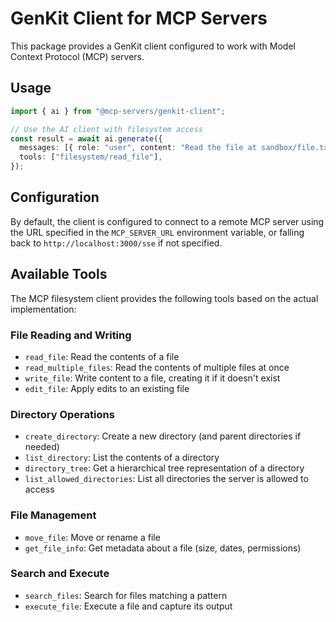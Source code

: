 # GenKit Client for MCP Servers

This package provides a GenKit client configured to work with Model Context Protocol (MCP) servers.

## Usage

```typescript
import { ai } from "@mcp-servers/genkit-client";

// Use the AI client with filesystem access
const result = await ai.generate({
  messages: [{ role: "user", content: "Read the file at sandbox/file.txt" }],
  tools: ["filesystem/read_file"],
});
```

## Configuration

By default, the client is configured to connect to a remote MCP server using the URL specified in the `MCP_SERVER_URL` environment variable, or falling back to `http://localhost:3000/sse` if not specified.

## Available Tools

The MCP filesystem client provides the following tools based on the actual implementation:

### File Reading and Writing

- `read_file`: Read the contents of a file
- `read_multiple_files`: Read the contents of multiple files at once
- `write_file`: Write content to a file, creating it if it doesn't exist
- `edit_file`: Apply edits to an existing file

### Directory Operations

- `create_directory`: Create a new directory (and parent directories if needed)
- `list_directory`: List the contents of a directory
- `directory_tree`: Get a hierarchical tree representation of a directory
- `list_allowed_directories`: List all directories the server is allowed to access

### File Management

- `move_file`: Move or rename a file
- `get_file_info`: Get metadata about a file (size, dates, permissions)

### Search and Execute

- `search_files`: Search for files matching a pattern
- `execute_file`: Execute a file and capture its output

